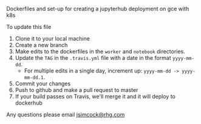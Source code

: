 Dockerfiles and set-up for creating a jupyterhub deployment on gce with k8s


To update this file

1. Clone it to your local machine
2. Create a new branch
3. Make edits to the dockerfiles in the `worker` and `notebook` directories. 
4. Update the `TAG` in the `.travis.yml` file with a date in the format `yyyy-mm-dd`. 
    * For multiple edits in a single day, increment up:  `yyyy-mm-dd -> yyyy-mm-dd.1`. 
5. Commit your changes
6. Push to github and make a pull request to master
7. If your build passes on Travis, we'll merge it and it will deploy to dockerhub 

Any questions please email jsimcock@rhg.com
